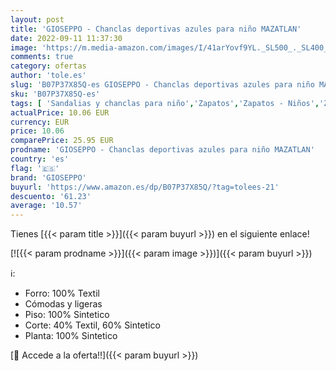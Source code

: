```yaml
---
layout: post
title: 'GIOSEPPO - Chanclas deportivas azules para niño MAZATLAN'
date: 2022-09-11 11:37:30
image: 'https://m.media-amazon.com/images/I/41arYovf9YL._SL500_._SL400_.jpg'
comments: true
category: ofertas
author: 'tole.es'
slug: 'B07P37X85Q-es GIOSEPPO - Chanclas deportivas azules para niño MAZATLAN'
sku: 'B07P37X85Q-es'
tags: [ 'Sandalias y chanclas para niño','Zapatos','Zapatos - Niños','Zapatos y complementos','chanclas','gioseppo','🇪🇸', ]
actualPrice: 10.06 EUR
currency: EUR
price: 10.06
comparePrice: 25.95 EUR
prodname: 'GIOSEPPO - Chanclas deportivas azules para niño MAZATLAN'
country: 'es'
flag: '🇪🇸'
brand: 'GIOSEPPO'
buyurl: 'https://www.amazon.es/dp/B07P37X85Q/?tag=tolees-21'
descuento: '61.23'
average: '10.57'
---
```


Tienes [{{< param title >}}]({{< param buyurl >}}) en el siguiente enlace!

[![{{< param prodname >}}]({{< param image >}})]({{< param buyurl >}})

ℹ️:

- Forro: 100% Textil
- Cómodas y ligeras
- Piso: 100% Sintetico
- Corte: 40% Textil, 60% Sintetico
- Planta: 100% Sintetico

[🛒 Accede a la oferta!!]({{< param buyurl >}})
